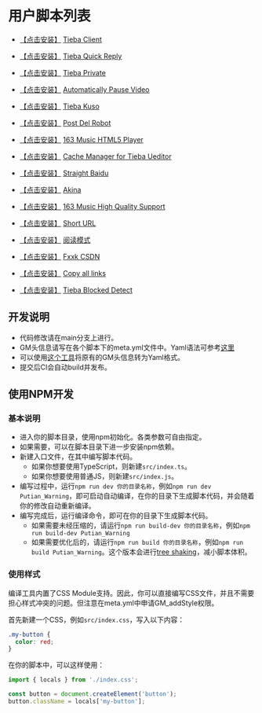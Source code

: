 # 用户脚本列表

* [【点击安装】](https://userscript.firefoxcn.net/js/Tieba_Client.user.js) [Tieba Client](https://github.com/FirefoxBar/userscript/tree/main/Tieba_Client)

* [【点击安装】](https://userscript.firefoxcn.net/js/Tieba_Quick_Reply.user.js) [Tieba Quick Reply](https://github.com/FirefoxBar/userscript/tree/main/Tieba_Quick_Reply)

* [【点击安装】](https://userscript.firefoxcn.net/js/Tieba_Private.user.js) [Tieba Private](https://github.com/FirefoxBar/userscript/tree/main/Tieba_Private)

* [【点击安装】](https://userscript.firefoxcn.net/js/Automatically_Pause_Video.user.js) [Automatically Pause Video](https://github.com/FirefoxBar/userscript/tree/main/Automatically_Pause_Video)

* [【点击安装】](https://userscript.firefoxcn.net/js/Tieba_Kuso.user.js) [Tieba Kuso](https://github.com/FirefoxBar/userscript/tree/main/Tieba_Kuso)

* [【点击安装】](https://userscript.firefoxcn.net/js/PostDelRobot.user.js) [Post Del Robot](https://github.com/FirefoxBar/userscript/tree/main/Post_Del_Robot)

* [【点击安装】](https://userscript.firefoxcn.net/js/163_Music_HTML5_Player.user.js) [163 Music HTML5 Player](https://github.com/FirefoxBar/userscript/tree/main/163_Music_HTML5_Player)

* [【点击安装】](https://userscript.firefoxcn.net/js/Cache_Manager_for_Tieba_Ueditor.user.js) [Cache Manager for Tieba Ueditor](https://github.com/FirefoxBar/userscript/tree/main/Cache_Manager_for_Tieba_Ueditor)
* [【点击安装】](https://userscript.firefoxcn.net/js/Straight_Baidu.user.js) [Straight Baidu](https://github.com/FirefoxBar/userscript/tree/main/Straight_Baidu)

* [【点击安装】](https://userscript.firefoxcn.net/js/Akina.js) [Akina](https://github.com/FirefoxBar/userscript/tree/main/Akina)

* [【点击安装】](https://userscript.firefoxcn.net/js/163.Music.HQ.user.js) [163 Music High Quality Support](https://github.com/FirefoxBar/userscript/tree/main/163_Music_High_Quality_Support)

* [【点击安装】](https://userscript.firefoxcn.net/js/Short_URL.user.js) [Short URL](https://github.com/FirefoxBar/userscript/tree/main/Short_URL)

* [【点击安装】](https://userscript.firefoxcn.net/js/Reading_Mode.user.js) [阅读模式](https://github.com/FirefoxBar/userscript/tree/main/Reading_Mode)

* [【点击安装】](https://userscript.firefoxcn.net/js/Fxxk_CSDN.user.js) [Fxxk CSDN](https://github.com/FirefoxBar/userscript/tree/main/Fxxk_CSDN)

* [【点击安装】](https://userscript.firefoxcn.net/js/Copy_all_links.user.js) [Copy all links](https://github.com/FirefoxBar/userscript/tree/main/Copy_all_links)

* [【点击安装】](https://userscript.firefoxcn.net/js/Tieba_Blocked_Detect.user.js) [Tieba Blocked Detect](https://github.com/FirefoxBar/userscript/tree/main/Tieba_Blocked_Detect)


## 开发说明

* 代码修改请在main分支上进行。
* GM头信息请写在各个脚本下的meta.yml文件中。Yaml语法可参考[这里](https://www.ruanyifeng.com/blog/2016/07/yaml.html)
* 可以使用[这个工具](https://userscript.firefoxcn.net/)将原有的GM头信息转为Yaml格式。
* 提交后CI会自动build并发布。

## 使用NPM开发

### 基本说明
* 进入你的脚本目录，使用npm初始化。各类参数可自由指定。
* 如果需要，可以在脚本目录下进一步安装npm依赖。
* 新建入口文件，在其中编写脚本代码。
  * 如果你想要使用TypeScript，则新建`src/index.ts`。
  * 如果你想要使用普通JS，则新建`src/index.js`。
* 编写过程中，运行`npm run dev 你的目录名称`，例如`npm run dev Putian_Warning`，即可启动自动编译，在你的目录下生成脚本代码，并会随着你的修改自动重新编译。
* 编写完成后，运行编译命令，即可在你的目录下生成脚本代码。
  * 如果需要未经压缩的，请运行`npm run build-dev 你的目录名称`，例如`npm run build-dev Putian_Warning`
  * 如果需要优化后的，请运行`npm run build 你的目录名称`，例如`npm run build Putian_Warning`。这个版本会进行[tree shaking](https://www.webpackjs.com/guides/tree-shaking/)，减小脚本体积。

### 使用样式
编译工具内置了CSS Module支持。因此，你可以直接编写CSS文件，并且不需要担心样式冲突的问题。但注意在meta.yml中申请GM_addStyle权限。

首先新建一个CSS，例如`src/index.css`，写入以下内容：
```css
.my-button {
  color: red;
}
```

在你的脚本中，可以这样使用：
```js
import { locals } from './index.css';

const button = document.createElement('button');
button.className = locals['my-button'];
```
